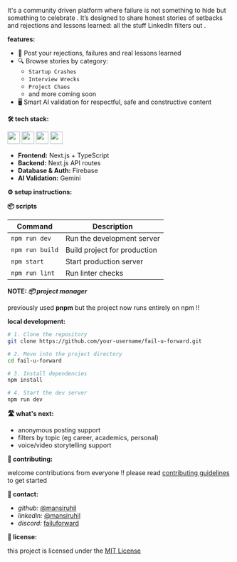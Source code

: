 It's a community driven platform where failure is not something to hide but something to celebrate .
It’s designed to share honest stories of setbacks and rejections and lessons learned: all the stuff LinkedIn filters out .

**features:**

- 📢 Post your rejections, failures and real lessons learned
- 🔍 Browse stories by category:
  - `Startup Crashes`
  - `Interview Wrecks`
  - `Project Chaos`
  - and more coming soon
- 🖥️ Smart AI validation for respectful, safe and constructive content

**🛠️ tech stack:**

<p float="left">
  <img src="https://img.shields.io/badge/Next.js-000000?style=for-the-badge&logo=nextdotjs&logoColor=white" height="28"/>
  <img src="https://img.shields.io/badge/TypeScript-3178C6?style=for-the-badge&logo=typescript&logoColor=white" height="28"/>
  <img src="https://img.shields.io/badge/Firebase-FFCA28?style=for-the-badge&logo=firebase&logoColor=black" height="28"/>
  <img src="https://img.shields.io/badge/Gemini_AI-ffffff?style=for-the-badge&logo=google&logoColor=blue" height="28"/>
</p>

- **Frontend:** Next.js + TypeScript  
- **Backend:** Next.js API routes  
- **Database & Auth:** Firebase  
- **AI Validation:** Gemini 

**⚙️ setup instructions:**

**📦 scripts**

| Command         | Description                    |
|-----------------|--------------------------------|
| `npm run dev`   | Run the development server     |
| `npm run build` | Build project for production   |
| `npm start`     | Start production server        |
| `npm run lint`  | Run linter checks              |

**NOTE: *📦 project manager***

previously used **pnpm** but the project now runs entirely on npm !!

**local development:**

```bash
# 1. Clone the repository
git clone https://github.com/your-username/fail-u-forward.git

# 2. Move into the project directory
cd fail-u-forward

# 3. Install dependencies
npm install

# 4. Start the dev server
npm run dev
```

**🛣️ what's next:**

- anonymous posting support
- filters by topic (eg career, academics, personal)  
- voice/video storytelling support 

**🤝 contributing:**

welcome contributions from everyone !!
please read [contributing guidelines](Contributing.md) to get started

**📩 contact:**

- *github:* [@mansiruhil](https://github.com/mansiruhil)  
- *linkedin:* [@mansiruhil](https://www.linkedin.com/in/mansi-ruhil-7a00a0228)
- *discord:* [failuforward](https://discord.gg/4kk8bkcz)

**📄 license:**

this project is licensed under the [MIT License](LICENSE) 
